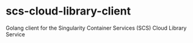 # scs-cloud-library-client
Golang client for the Singularity Container Services (SCS) Cloud Library Service
